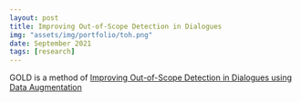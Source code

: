 ```yaml
---
layout: post
title: Improving Out-of-Scope Detection in Dialogues
img: "assets/img/portfolio/toh.png"
date: September 2021
tags: [research]
---
```


GOLD is a method of [Improving Out-of-Scope Detection in Dialogues using Data Augmentation](www.twitter.com/derekchen14)